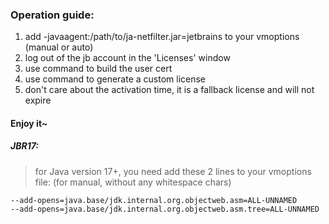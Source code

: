 ### Operation guide:

1. add -javaagent:/path/to/ja-netfilter.jar=jetbrains to your vmoptions (manual or auto)
2. log out of the jb account in the 'Licenses' window
3. use command to build the user cert
4. use command to generate a custom license
5. don't care about the activation time, it is a fallback license and will not expire

#### Enjoy it~

##### JBR17:

> for Java version 17+, you need add these 2 lines to your vmoptions file: (for manual, without any whitespace chars)

```vmoptions
--add-opens=java.base/jdk.internal.org.objectweb.asm=ALL-UNNAMED
--add-opens=java.base/jdk.internal.org.objectweb.asm.tree=ALL-UNNAMED
```